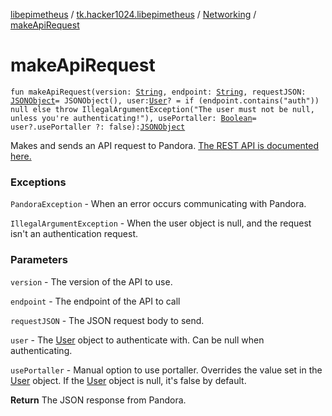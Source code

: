 [libepimetheus](../../index.md) / [tk.hacker1024.libepimetheus](../index.md) / [Networking](index.md) / [makeApiRequest](./make-api-request.md)

# makeApiRequest

`fun makeApiRequest(version: `[`String`](https://kotlinlang.org/api/latest/jvm/stdlib/kotlin/-string/index.html)`, endpoint: `[`String`](https://kotlinlang.org/api/latest/jvm/stdlib/kotlin/-string/index.html)`, requestJSON: `[`JSONObject`](https://developer.android.com/reference/org/json/JSONObject.html)` = JSONObject(), user: `[`User`](../-user/index.md)`? = if (endpoint.contains("auth")) null else throw IllegalArgumentException("The user must not be null, unless you're authenticating!"), usePortaller: `[`Boolean`](https://kotlinlang.org/api/latest/jvm/stdlib/kotlin/-boolean/index.html)` = user?.usePortaller ?: false): `[`JSONObject`](https://developer.android.com/reference/org/json/JSONObject.html)

Makes and sends an API request to Pandora.
[The REST API is documented here.](https://6xq.net/pandora-apidoc/rest/)

### Exceptions

`PandoraException` - When an error occurs communicating with Pandora.

`IllegalArgumentException` - When the user object is null, and the request isn't an
    authentication request.

### Parameters

`version` - The version of the API to use.

`endpoint` - The endpoint of the API to call

`requestJSON` - The JSON request body to send.

`user` - The [User](../-user/index.md) object to authenticate with. Can be null when authenticating.

`usePortaller` - Manual option to use portaller. Overrides the value set in the [User](../-user/index.md)
    object. If the [User](../-user/index.md) object is null, it's false by default.

**Return**
The JSON response from Pandora.

